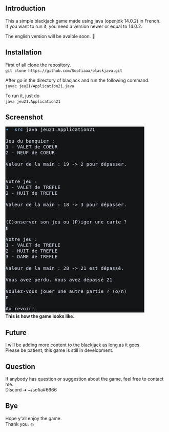 ## Introduction
This a simple blackjack game made using java (openjdk 14.0.2) in French. <br/>
If you want to run it, you need a version newer or equal to 14.0.2. <br/>

The english version will be avaible soon. :dizzy:

## Installation
First of all clone the repository. <br/>
`git clone https://github.com/Soofiaaa/blackjava.git` <br/>

After go in the directory of blacjack and run the following command. <br/>
`javac jeu21/Application21.java`

To run it, just do <br/>
`java jeu21.Application21`

## Screenshot
![screenshot](https://github.com/Soofiaaa/blackjava/blob/main/Screenshot.png) </br>
**This is how the game looks like.**

## Future
I will be adding more content to the blackjack as long as it goes. <br/>
Please be patient, this game is still in development.

## Question
If anybody has question or suggestion about the game, feel free to contact me. <br/>
Discord ➔ ~/sofia#6666

## Bye
Hope y'all enjoy the game. <br/>
Thank you. :snowman:

